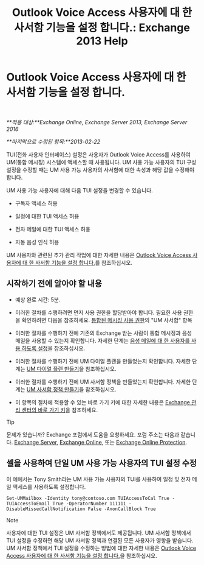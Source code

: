 ﻿---
title: 'Outlook Voice Access 사용자에 대 한 사서함 기능을 설정 합니다.: Exchange 2013 Help'
TOCTitle: Outlook Voice Access 사용자에 대 한 사서함 기능을 설정 합니다.
ms:assetid: a56bfd75-7bc5-49b9-b098-06855a720dcd
ms:mtpsurl: https://technet.microsoft.com/ko-kr/library/Bb124030(v=EXCHG.150)
ms:contentKeyID: 50556048
ms.date: 05/22/2018
mtps_version: v=EXCHG.150
ms.translationtype: MT
---

# Outlook Voice Access 사용자에 대 한 사서함 기능을 설정 합니다.

 

_**적용 대상:**Exchange Online, Exchange Server 2013, Exchange Server 2016_

_**마지막으로 수정된 항목:**2013-02-22_

TUI(전화 사용자 인터페이스) 설정은 사용자가 Outlook Voice Access를 사용하여 UM(통합 메시징) 시스템에 액세스할 때 사용됩니다. UM 사용 가능 사용자의 TUI 구성 설정을 수정할 때는 UM 사용 가능 사용자의 사서함에 대한 속성과 해당 값을 수정해야 합니다.

UM 사용 가능 사용자에 대해 다음 TUI 설정을 변경할 수 있습니다.

  - 구독자 액세스 허용

  - 일정에 대한 TUI 액세스 허용

  - 전자 메일에 대한 TUI 액세스 허용

  - 자동 음성 인식 허용

UM 사용자와 관련된 추가 관리 작업에 대한 자세한 내용은 [Outlook Voice Access 사용자에 대 한 사서함 기능을 설정 합니다.](set-mailbox-features-for-an-outlook-voice-access-user-exchange-2013-help.md)를 참조하십시오.

## 시작하기 전에 알아야 할 내용

  - 예상 완료 시간: 5분.

  - 이러한 절차를 수행하려면 먼저 사용 권한을 할당받아야 합니다. 필요한 사용 권한을 확인하려면 다음을 참조하세요. [통합된 메시징 사용 권한](unified-messaging-permissions-exchange-2013-help.md)의 "UM 사서함" 항목

  - 이러한 절차를 수행하기 전에 기존의 Exchange 받는 사람이 통합 메시징과 음성 메일을 사용할 수 있는지 확인합니다. 자세한 단계는 [음성 메일에 대 한 사용자를 사용 하도록 설정](enable-a-user-for-voice-mail-exchange-2013-help.md)을 참조하십시오.

  - 이러한 절차를 수행하기 전에 UM 다이얼 플랜을 만들었는지 확인합니다. 자세한 단계는 [UM 다이얼 플랜 만들기](create-a-um-dial-plan-exchange-2013-help.md)을 참조하십시오.

  - 이러한 절차를 수행하기 전에 UM 사서함 정책을 만들었는지 확인합니다. 자세한 단계는 [UM 사서함 정책 만들기](create-a-um-mailbox-policy-exchange-2013-help.md)을 참조하십시오.

  - 이 항목의 절차에 적용할 수 있는 바로 가기 키에 대한 자세한 내용은 [Exchange 관리 센터의 바로 가기 키](keyboard-shortcuts-in-the-exchange-admin-center-exchange-online-protection-help.md)을 참조하세요.


> [!TIP]
> 문제가 있습니까? Exchange 포럼에서 도움을 요청하세요. 포럼 주소는 다음과 같습니다. <A href="https://go.microsoft.com/fwlink/p/?linkid=60612">Exchange Server</A>, <A href="https://go.microsoft.com/fwlink/p/?linkid=267542">Exchange Online</A>, 또는 <A href="https://go.microsoft.com/fwlink/p/?linkid=285351">Exchange Online Protection</A>.



## 셸을 사용하여 단일 UM 사용 가능 사용자의 TUI 설정 수정

이 예에서는 Tony Smith라는 UM 사용 가능 사용자의 TUI를 사용하여 일정 및 전자 메일 액세스를 사용하도록 설정합니다.

    Set-UMMailbox -Identity tony@contoso.com TUIAccessToCal True -TUIAccessToEmail True -OperatorNumber 111111 -DisableMissedCallNotification False -AnonCallBlock True


> [!NOTE]
> 사용자에 대한 TUI 설정은 UM 사서함 정책에서도 제공됩니다. UM 사서함 정책에서 TUI 설정을 수정하면 해당 UM 사서함 정책과 연결된 모든 사용자가 영향을 받습니다. UM 사서함 정책에서 TUI 설정을 수정하는 방법에 대한 자세한 내용은 <A href="set-mailbox-features-for-outlook-voice-access-users-exchange-2013-help.md">Outlook Voice Access 사용자에 대 한 사서함 기능을 설정 합니다.</A>을 참조하십시오.


